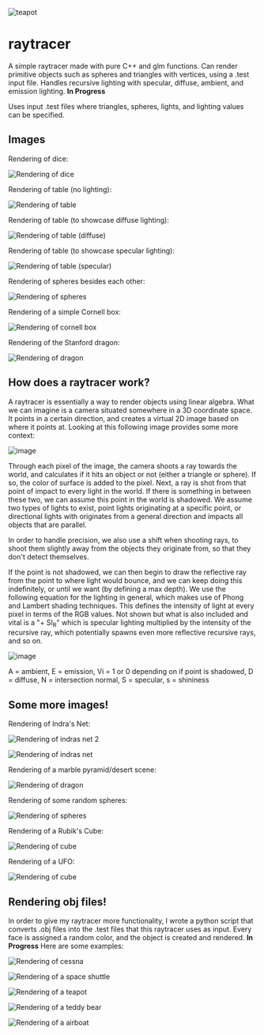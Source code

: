 ![teapot](https://github.com/dhavaljjani/raytracer/blob/main/teapot.gif)

# raytracer

A simple raytracer made with pure C++ and glm functions. Can render primitive objects such as spheres and triangles with vertices, using a .test input file.
Handles recursive lighting with specular, diffuse, ambient, and emission lighting. **In Progress**

Uses input .test files where triangles, spheres, lights, and lighting values can be specified.

## Images

Rendering of dice:

![Rendering of dice](https://github.com/dhavaljjani/raytracer/blob/main/scene2.png)

Rendering of table (no lighting):

![Rendering of table](https://github.com/dhavaljjani/raytracer/blob/main/scene3.png)

Rendering of table (to showcase diffuse lighting):

![Rendering of table (diffuse)](https://github.com/dhavaljjani/raytracer/blob/main/scene4-diffuse.png)

Rendering of table (to showcase specular lighting):

![Rendering of table (specular)](https://github.com/dhavaljjani/raytracer/blob/main/scene4-specular.png)

Rendering of spheres besides each other:

![Rendering of spheres](https://github.com/dhavaljjani/raytracer/blob/main/scene5.png)

Rendering of a simple Cornell box:

![Rendering of cornell box](https://github.com/dhavaljjani/raytracer/blob/main/scene6.png)

Rendering of the Stanford dragon:

![Rendering of dragon](https://github.com/dhavaljjani/raytracer/blob/main/scene7.png)

## How does a raytracer work?

A raytracer is essentially a way to render objects using linear algebra. What we can imagine is a camera situated somewhere in a 3D coordinate space. It points in a certain direction, and creates a virtual 2D image based on where it points at. Looking at this following image provides some more context:

![image](https://github.com/dhavaljjani/raytracer/assets/56317794/9111dc7c-eb69-4eec-b293-db714f9237b5)

Through each pixel of the image, the camera shoots a ray towards the world, and calculates if it hits an object or not (either a triangle or sphere). If so, the color of surface is added to the pixel. Next, a ray is shot from that point of impact to every light in the world. If there is something in between these two, we can assume this point in the world is shadowed. We assume two types of lights to exist, point lights originating at a specific point, or directional lights with originates from a general direction and impacts all objects that are parallel. 

In order to handle precision, we also use a shift when shooting rays, to shoot them slightly away from the objects they originate from, so that they don't detect themselves.

If the point is not shadowed, we can then begin to draw the reflective ray from the point to where light would bounce, and we can keep doing this indefinitely, or until we want (by defining a max depth). We use the following equation for the lighting in general, which makes use of Phong and Lambert shading techniques. This defines the intensity of light at every pixel in terms of the RGB values. Not shown but what is also included and vital is a "+ SI<sub>R</sub>" which is specular lighting multiplied by the intensity of the recursive ray, which potentially spawns even more reflective recursive rays, and so on.

![image](https://github.com/dhavaljjani/raytracer/assets/56317794/f7612d11-9da4-4d67-a5d1-0d32c92ba4a9)

A = ambient, E = emission, Vi = 1 or 0 depending on if point is shadowed, D = diffuse, N = intersection normal, S = specular, s = shininess

## Some more images!

Rendering of Indra's Net:

![Rendering of indras net 2](https://github.com/dhavaljjani/raytracer/blob/main/indras2.png)

![Rendering of indras net](https://github.com/dhavaljjani/raytracer/blob/main/indras.png)

Rendering of a marble pyramid/desert scene:

![Rendering of dragon](https://github.com/dhavaljjani/raytracer/blob/main/drydryruins.png)

Rendering of some random spheres:

![Rendering of spheres](https://github.com/dhavaljjani/raytracer/blob/main/spheres.png)

Rendering of a Rubik's Cube:

![Rendering of cube](https://github.com/dhavaljjani/raytracer/blob/main/rubikscube.png)

Rendering of a UFO:

![Rendering of cube](https://github.com/dhavaljjani/raytracer/blob/main/ufo.png)

## Rendering obj files!

In order to give my raytracer more functionality, I wrote a python script that converts .obj files into the .test files that this raytracer uses as input. Every face is assigned a random color, and the object is created and rendered. **In Progress** Here are some examples:

![Rendering of cessna](https://github.com/dhavaljjani/raytracer/blob/main/cessna_converted.png)

![Rendering of a space shuttle](https://github.com/dhavaljjani/raytracer/blob/main/shuttle_converted.png)

![Rendering of a teapot](https://github.com/dhavaljjani/raytracer/blob/main/teapot_converted.png)

![Rendering of a teddy bear](https://github.com/dhavaljjani/raytracer/blob/main/teddy_converted.png)

![Rendering of a airboat](https://github.com/dhavaljjani/raytracer/blob/main/airboat_converted.png)


